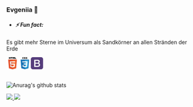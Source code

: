 
###  Evgeniia 👋


- ##### ⚡ Fun fact:
Es gibt mehr Sterne im Universum als Sandkörner an allen Stränden der Erde


<img align="left" alt="HTML" src="https://raw.githubusercontent.com/github/explore/80688e429a7d4ef2fca1e82350fe8e3517d3494d/topics/html/html.png" width="32px"/>
<img align="left" alt="CSS" src="https://raw.githubusercontent.com/github/explore/80688e429a7d4ef2fca1e82350fe8e3517d3494d/topics/css/css.png" width="32px"/>
<img align="left" alt="Bootstrap" src="https://raw.githubusercontent.com/github/explore/80688e429a7d4ef2fca1e82350fe8e3517d3494d/topics/bootstrap/bootstrap.png" width="32px"/>
<br/>
<br/>
<br/>

![Anurag's github stats](https://github-readme-stats.vercel.app/api?username=Vgenia14&show_icons=true&theme=synthwave)




<a href="https://github.com/Vgenia14">
  <img src="https://img.shields.io/github/followers/Vgenia14">
</a>
<a href="https://github.com/Vgenia14">
  <img src="https://img.shields.io/github/stars/Vgenia14">
</a>
<!--
<image src="">
<image src=""> -->
